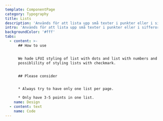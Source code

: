 ```yaml
---
template: ComponentPage
category: Typography
title: Lists
description: 'Används för att lista upp små texter i punkter eller i sifferordning. '
intro: 'Används för att lista upp små texter i punkter eller i sifferordning. '
backgroundColor: '#fff'
tabs:
  - content: >-
      ## How to use


      We hade LFUI styling of list with dots and list with numbers and also the
      possiblility of styling lists with checkmark. 


      ## Please consider


      * Always try to have only one list per page.

      * Only have 3-5 points in one list.
    name: Design
  - content: text
    name: Code
---
```


